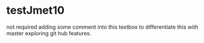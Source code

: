 # testJmet10
not required
adding some comment into this textbox to differentiate this with master
exploring git hub features.
